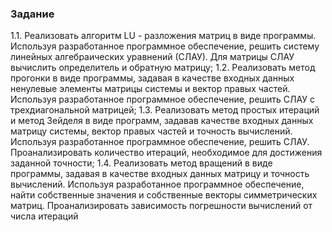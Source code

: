 ### Задание
1.1. Реализовать алгоритм LU - разложения матриц в виде программы. Используя разработанное программное обеспечение, решить систему линейных алгебраических уравнений (СЛАУ). Для матрицы СЛАУ вычислить определитель и обратную матрицу;
1.2. Реализовать метод прогонки в виде программы, задавая в качестве входных данных ненулевые элементы матрицы системы и вектор правых частей. Используя разработанное программное обеспечение, решить СЛАУ с трехдиагональной матрицей;
1.3. Реализовать метод простых итераций и метод Зейделя в виде программ, задавав качестве входных данных матрицу системы, вектор правых частей и точность вычислений. Используя разработанное программное обеспечение, решить СЛАУ. Проанализировать количество итераций, необходимое для достижения заданной точности;
1.4. Реализовать метод вращений в виде программы, задавая в качестве входных данных матрицу и точность вычислений. Используя разработанное программное обеспечение, найти собственные значения и собственные векторы симметрических матриц. Проанализировать зависимость погрешности вычислений от числа итераций